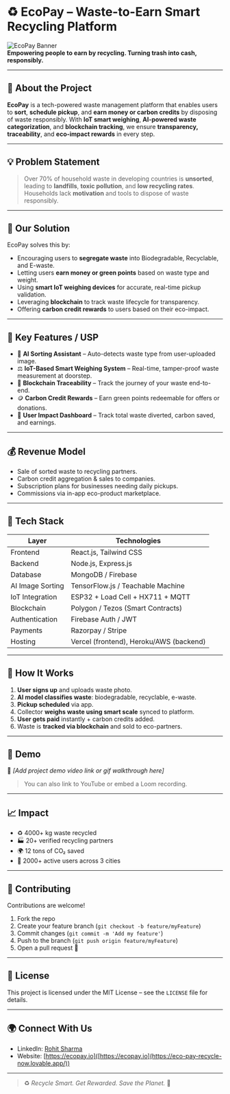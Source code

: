 # ♻️ EcoPay – Waste-to-Earn Smart Recycling Platform

![EcoPay Banner](https://img.shields.io/badge/eco-friendly-success?style=flat-square)  
**Empowering people to earn by recycling. Turning trash into cash, responsibly.**

---

## 📌 About the Project

**EcoPay** is a tech-powered waste management platform that enables users to **sort**, **schedule pickup**, and **earn money or carbon credits** by disposing of waste responsibly. With **IoT smart weighing**, **AI-powered waste categorization**, and **blockchain tracking**, we ensure **transparency, traceability**, and **eco-impact rewards** in every step.

---

## 💡 Problem Statement

> Over 70% of household waste in developing countries is **unsorted**, leading to **landfills**, **toxic pollution**, and **low recycling rates**. Households lack **motivation** and tools to dispose of waste responsibly.

---

## 🚀 Our Solution

EcoPay solves this by:
- Encouraging users to **segregate waste** into Biodegradable, Recyclable, and E-waste.
- Letting users **earn money or green points** based on waste type and weight.
- Using **smart IoT weighing devices** for accurate, real-time pickup validation.
- Leveraging **blockchain** to track waste lifecycle for transparency.
- Offering **carbon credit rewards** to users based on their eco-impact.

---

## 🎯 Key Features / USP

- 🌱 **AI Sorting Assistant** – Auto-detects waste type from user-uploaded image.
- ⚖️ **IoT-Based Smart Weighing System** – Real-time, tamper-proof waste measurement at doorstep.
- 🔗 **Blockchain Traceability** – Track the journey of your waste end-to-end.
- 🪙 **Carbon Credit Rewards** – Earn green points redeemable for offers or donations.
- 🧠 **User Impact Dashboard** – Track total waste diverted, carbon saved, and earnings.

---

## 💰 Revenue Model

- Sale of sorted waste to recycling partners.
- Carbon credit aggregation & sales to companies.
- Subscription plans for businesses needing daily pickups.
- Commissions via in-app eco-product marketplace.

---

## 🧰 Tech Stack

| Layer            | Technologies                                 |
|------------------|----------------------------------------------|
| Frontend         | React.js, Tailwind CSS                       |
| Backend          | Node.js, Express.js                          |
| Database         | MongoDB / Firebase                           |
| AI Image Sorting | TensorFlow.js / Teachable Machine            |
| IoT Integration  | ESP32 + Load Cell + HX711 + MQTT             |
| Blockchain       | Polygon / Tezos (Smart Contracts)            |
| Authentication   | Firebase Auth / JWT                          |
| Payments         | Razorpay / Stripe                            |
| Hosting          | Vercel (frontend), Heroku/AWS (backend)      |

---

## 📱 How It Works

1. **User signs up** and uploads waste photo.
2. **AI model classifies waste**: biodegradable, recyclable, e-waste.
3. **Pickup scheduled** via app.
4. Collector **weighs waste using smart scale** synced to platform.
5. **User gets paid** instantly + carbon credits added.
6. Waste is **tracked via blockchain** and sold to eco-partners.

---

## 🎥 Demo

🚧 _[Add project demo video link or gif walkthrough here]_  
> You can also link to YouTube or embed a Loom recording.

---

## 📈 Impact

- ♻️ 4000+ kg waste recycled
- 🏭 20+ verified recycling partners
- 🌍 12 tons of CO₂ saved
- 👤 2000+ active users across 3 cities

---

## 🤝 Contributing

Contributions are welcome!  
1. Fork the repo  
2. Create your feature branch (`git checkout -b feature/myFeature`)  
3. Commit changes (`git commit -m 'Add my feature'`)  
4. Push to the branch (`git push origin feature/myFeature`)  
5. Open a pull request 🚀

---

## 📄 License

This project is licensed under the MIT License – see the `LICENSE` file for details.

---

## 🌍 Connect With Us

- LinkedIn: [Rohit Sharma](www.linkedin.com/in/rohittshharmaaa)
- Website: [https://ecopay.io]([https://ecopay.io](https://eco-pay-recycle-now.lovable.app/))

---

> ♻️ *Recycle Smart. Get Rewarded. Save the Planet.* 🌱
